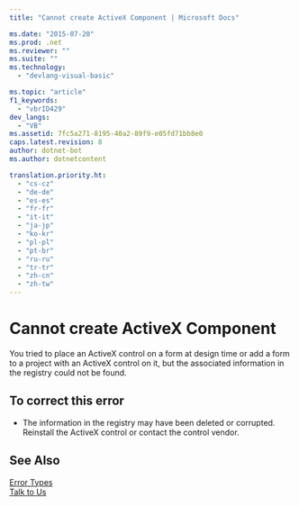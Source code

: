 ```yaml
---
title: "Cannot create ActiveX Component | Microsoft Docs"

ms.date: "2015-07-20"
ms.prod: .net
ms.reviewer: ""
ms.suite: ""
ms.technology: 
  - "devlang-visual-basic"

ms.topic: "article"
f1_keywords: 
  - "vbrID429"
dev_langs: 
  - "VB"
ms.assetid: 7fc5a271-8195-40a2-89f9-e05fd71bb8e0
caps.latest.revision: 8
author: dotnet-bot
ms.author: dotnetcontent

translation.priority.ht: 
  - "cs-cz"
  - "de-de"
  - "es-es"
  - "fr-fr"
  - "it-it"
  - "ja-jp"
  - "ko-kr"
  - "pl-pl"
  - "pt-br"
  - "ru-ru"
  - "tr-tr"
  - "zh-cn"
  - "zh-tw"
---
```

# Cannot create ActiveX Component
You tried to place an ActiveX control on a form at design time or add a form to a project with an ActiveX control on it, but the associated information in the registry could not be found.  
  
## To correct this error  
  
-   The information in the registry may have been deleted or corrupted. Reinstall the ActiveX control or contact the control vendor.  
  
## See Also  
 [Error Types](../../../visual-basic/programming-guide/language-features/error-types.md)   
 [Talk to Us](https://docs.microsoft.com/visualstudio/ide/talk-to-us)